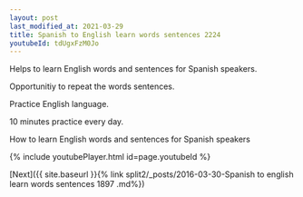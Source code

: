 ```yaml
---
layout: post
last_modified_at: 2021-03-29
title: Spanish to English learn words sentences 2224 
youtubeId: tdUgxFzM0Jo
---
```

 
 
Helps to learn English words and sentences for Spanish speakers.

Opportunitiy to repeat the words sentences. 

Practice English language. 
 
10 minutes practice every day. 
 
How to learn English words and sentences for Spanish speakers 
 
{% include youtubePlayer.html id=page.youtubeId %}
 
 
[Next]({{ site.baseurl }}{% link  split2/_posts/2016-03-30-Spanish to english learn words sentences 1897 .md%})
 
